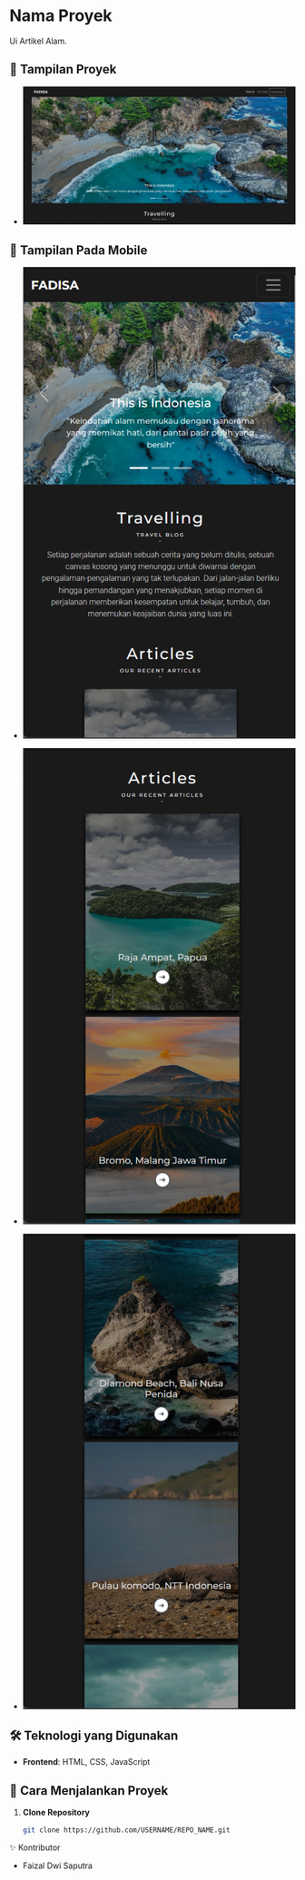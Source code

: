 # Nama Proyek
Ui Artikel Alam.

## 📸 Tampilan Proyek
- ![Tampilan Proyek](hasil/1.png)
  
## 📸 Tampilan Pada Mobile
- ![Tampilan Proyek](hasil/2.png)

- ![Tampilan Proyek](hasil/3.png)

- ![Tampilan Proyek](hasil/4.png)

## 🛠️ Teknologi yang Digunakan
- **Frontend**: HTML, CSS, JavaScript  

## 🚀 Cara Menjalankan Proyek
1. **Clone Repository**
   ```sh
   git clone https://github.com/USERNAME/REPO_NAME.git

✨ Kontributor
- Faizal Dwi Saputra
